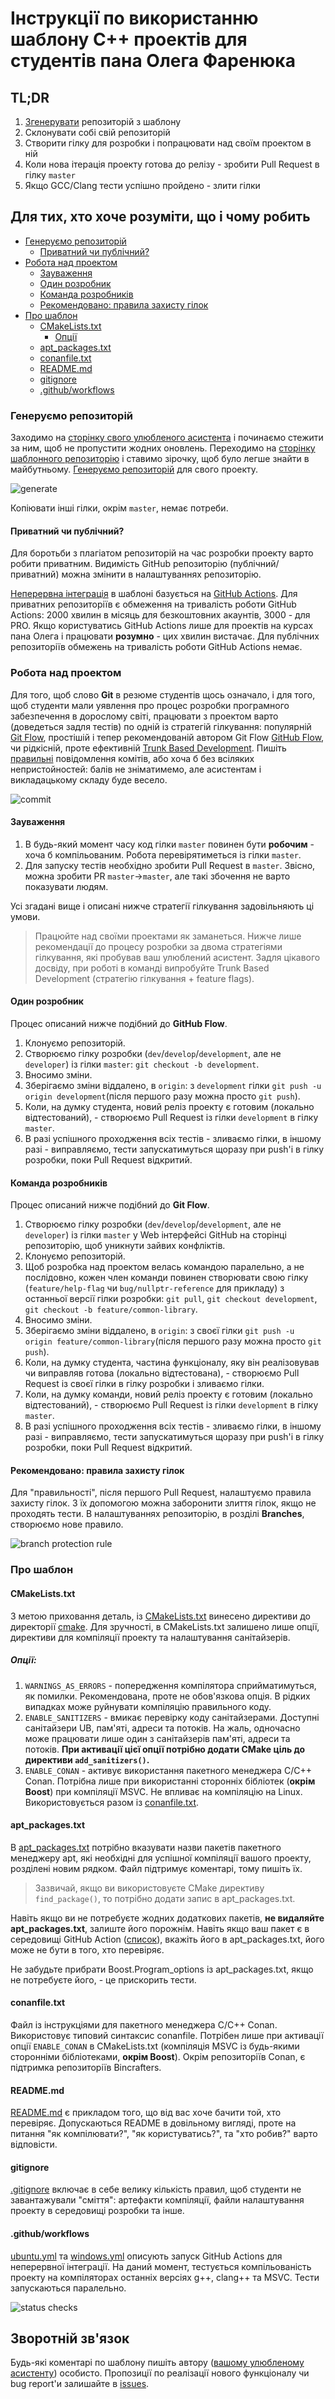# Інструкції по використанню шаблону C++ проектів для студентів пана Олега Фаренюка

## TL;DR

1. [Згенерувати](https://github.com/chernetskyi/cpp-template/generate) репозиторій з шаблону
2. Склонувати собі свій репозиторій
3. Створити гілку для розробки і попрацювати над своїм проектом в ній
4. Коли нова ітерація проекту готова до релізу - зробити Pull Request в гілку `master`
5. Якщо GCC/Clang тести успішно пройдено - злити гілки

## Для тих, хто хоче розуміти, що і чому робить

- [Генеруємо репозиторій](#генеруємо-репозиторій)
  - [Приватний чи публічний?](#приватний-чи-публічний)
- [Робота над проектом](#робота-над-проектом)
  - [Зауваження](#зауваження)
  - [Один розробник](#один-розробник)
  - [Команда розробників](#команда-розробників)
  - [Рекомендовано: правила захисту гілок](#рекомендовано-правила-захисту-гілок)
- [Про шаблон](#про-шаблон)
  - [CMakeLists.txt](#cmakeliststxt)
    - [Опції](#опції)
  - [apt_packages.txt](#apt_packagestxt)
  - [conanfile.txt](#conanfiletxt)
  - [README.md](#readmemd)
  - [gitignore](#gitignore)
  - [.github/workflows](#githubworkflows)

### Генеруємо репозиторій

Заходимо на [сторінку свого улюбленого асистента](https://github.com/chernetskyi) і починаємо стежити за ним, щоб не пропустити жодних оновлень. Переходимо на [сторінку шаблонного репозиторію](https://github.com/chernetskyi/cpp-template) і ставимо зірочку, щоб було легше знайти в майбутньому. [Генеруємо репозиторій](https://github.com/chernetskyi/cpp-template/generate) для свого проекту.

![generate](./images/generate.png)

Копіювати інші гілки, окрім `master`, немає потреби.

#### Приватний чи публічний?

Для боротьби з плагіатом репозиторій на час розробки проекту варто робити приватним. Видимість GitHub репозиторію (публічний/приватний) можна змінити в налаштуваннях репозиторію.

[Неперервна інтеграція](https://uk.wikipedia.org/wiki/Неперервна_інтеграція) в шаблоні базується на [GitHub Actions](https://github.com/features/actions). Для приватних репозиторіїв є обмеження на тривалість роботи GitHub Actions: 2000 хвилин в місяць для безкоштовних акаунтів, 3000 - для PRO. Якщо користуватись GitHub Actions лише для проектів на курсах пана Олега і працювати **розумно** - цих хвилин вистачає. Для публічних репозиторіїв обмежень на тривалість роботи GitHub Actions немає.

### Робота над проектом

Для того, щоб слово **Git** в резюме студентів щось означало, і для того, щоб студенти мали уявлення про процес розробки програмного забезпечення в дорослому світі, працювати з проектом варто (доведеться задля тестів) по одній із стратегій гілкування: популярній [Git Flow](https://nvie.com/posts/a-successful-git-branching-model/), простішій і тепер рекомендованій автором Git Flow [GitHub Flow](https://guides.github.com/introduction/flow/), чи рідкісній, проте ефективній [Trunk Based Development](https://trunkbaseddevelopment.com/). Пишіть [правильні](https://chris.beams.io/posts/git-commit/) повідомлення комітів, або хоча б без всіляких непристойностей: балів не зніматимемо, але асистентам і викладацькому складу буде весело.

![commit](./images/commit.png)

#### Зауваження

1. В будь-який момент часу код гілки `master` повинен бути **робочим** - хоча б компільованим. Робота перевірятиметься із гілки `master`.
2. Для запуску тестів необхідно зробити Pull Request в `master`. Звісно, можна зробити PR `master`→`master`, але такі збочення не варто показувати людям.

Усі згадані вище і описані нижче стратегії гілкування задовільняють ці умови.

> Працюйте над своїми проектами як заманеться. Нижче лише рекомендації до процесу розробки за двома стратегіями гілкування, які пробував ваш улюблений асистент. Задля цікавого досвіду, при роботі в команді випробуйте Trunk Based Development (стратегію гілкування + feature flags).

#### Один розробник

Процес описаний нижче подібний до **GitHub  Flow**.

1. Клонуємо репозиторій.
2. Створюємо гілку розробки (`dev`/`develop`/`development`, але не `developer`) із гілки `master`: `git checkout -b development`.
3. Вносимо зміни.
4. Зберігаємо зміни віддалено, в `origin`: з `development` гілки `git push -u origin development`(після першого разу можна просто `git push`).
5. Коли, на думку студента, новий реліз проекту є готовим (локально відтестований), - створюємо Pull Request із гілки `development` в гілку `master`.
6. В разі успішного проходження всіх тестів - зливаємо гілки, в іншому разі - виправляємо, тести запускатимуться щоразу при push'і в гілку розробки, поки Pull Request відкритий.

#### Команда розробників

Процес описаний нижче подібний до **Git  Flow**.

1. Створюємо гілку розробки (`dev`/`develop`/`development`, але не `developer`) із гілки `master` у Web інтерфейсі GitHub на сторінці репозиторію, щоб уникнути зайвих конфліктів.
2. Клонуємо репозиторій.
3. Щоб розробка над проектом велась командою паралельно, а не послідовно, кожен член команди повинен створювати свою гілку (`feature/help-flag` чи `bug/nullptr-reference` для прикладу) з останньої версії гілки розробки: `git pull`, `git checkout development`, `git checkout -b feature/common-library`.
4. Вносимо зміни.
5. Зберігаємо зміни віддалено, в `origin`: з своєї гілки `git push -u origin feature/common-library`(після першого разу можна просто `git push`).
6. Коли, на думку студента, частина функціоналу, яку він реалізовував чи виправляв готова (локально відтестована), - створюємо Pull Request із своєї гілки в гілку розробки і зливаємо гілки.
7. Коли, на думку команди, новий реліз проекту є готовим (локально відтестований), - створюємо Pull Request із гілки `development` в гілку `master`.
8. В разі успішного проходження всіх тестів - зливаємо гілки, в іншому разі - виправляємо, тести запускатимуться щоразу при push'і в гілку розробки, поки Pull Request відкритий.

#### Рекомендовано: правила захисту гілок

Для "правильності", після першого Pull Request, налаштуємо правила захисту гілок. З їх допомогою можна заборонити злиття гілок, якщо не проходять тести. В налаштуваннях репозиторію, в розділі **Branches**, створюємо нове правило.

![branch protection rule](./images/branch_protection.png)

### Про шаблон

#### CMakeLists.txt

З метою приховання деталь, із [CMakeLists.txt](https://github.com/chernetskyi/cpp-template/blob/master/CMakeLists.txt) винесено директиви до директорії [cmake](https://github.com/chernetskyi/cpp-template/tree/master/cmake). Для зручності, в CMakeLists.txt залишено лише опції, директиви для компіляції проекту та налаштування санітайзерів.

##### Опції:

1. `WARNINGS_AS_ERRORS` - попередження компілятора сприйматимуться, як помилки. Рекомендована, проте не обов'язкова опція. В рідких випадках може руйнувати компіляцію правильного коду.
2. `ENABLE_SANITIZERS` - вмикає перевірку коду санітайзерами. Доступні санітайзери UB, пам'яті, адреси та потоків. На жаль, одночасно може працювати лише один з санітайзерів пам'яті, адреси та потоків. **При активації цієї опції потрібно додати CMake ціль до директиви `add_sanitizers()`.**
3. `ENABLE_CONAN` - активує використання пакетного менеджера С/C++ Conan. Потрібна лише при використанні сторонніх бібліотек (**окрім Boost**) при компіляції MSVC. Не впливає на компіляцію на Linux. Використовується разом із [conanfile.txt](#conanfiletxt).

#### apt_packages.txt

В [apt_packages.txt](https://github.com/chernetskyi/cpp-template/blob/master/apt_packages.txt) потрібно вказувати назви пакетів пакетного менеджеру apt, які необхідні для успішної компіляції вашого проекту, розділені новим рядком. Файл підтримує коментарі, тому пишіть їх.

> Зазвичай, якщо ви використовуєте CMake директиву `find_package()`, то потрібно додати запис в apt_packages.txt.

Навіть якщо ви не потребуєте жодних додаткових пакетів, **не видаляйте apt_packages.txt**, залиште його порожнім.  Навіть якщо ваш пакет є в середовищі GitHub Action ([cписок](https://github.com/actions/virtual-environments/blob/main/images/linux/Ubuntu2004-README.md)), вкажіть його в apt_packages.txt, його може не бути в того, хто перевіряє.

Не забудьте прибрати Boost.Program_options із apt_packages.txt, якщо не потребуєте його, - це прискорить тести.

#### conanfile.txt

Файл із інструкціями для пакетного менеджера C/C++ Conan. Використовує типовий синтаксис conanfile. Потрібен лише при активації опції `ENABLE_CONAN` в CMakeLists.txt (компіляція MSVC із будь-якими сторонніми бібліотеками, **окрім Boost**). Окрім репозиторіїв Conan, є підтримка репозиторіїв Bincrafters.

#### README.md

[README.md](https://github.com/chernetskyi/cpp-template/blob/master/README.md) є прикладом того, що від вас хоче бачити той, хто перевіряє. Допускаються README в довільному вигляді, проте на питання "як компілювати?", "як користуватись?", та "хто робив?" варто відповісти.

#### gitignore

[.gitignore](https://github.com/chernetskyi/cpp-template/blob/master/.gitignore) включає в себе велику кількість правил, щоб студенти не завантажували "сміття": артефакти компіляції, файли налаштування проекту в середовищі розробки та інше.

#### .github/workflows

[ubuntu.yml](https://github.com/chernetskyi/cpp-template/blob/master/.github/workflows/ubuntu.yml) та [windows.yml](https://github.com/chernetskyi/cpp-template/blob/master/.github/workflows/windows.yml) описують запуск GitHub Actions для неперервної інтеграції. На даний момент, тестується компільованість проекту на компіляторах останніх версіях g++, clang++ та MSVC. Тести запускаються паралельно.

![status checks](./images/statuschecks.png)

## Зворотній зв'язок

Будь-які коментарі по шаблону пишіть автору ([вашому улюбленому асистенту](https://github.com/chernetskyi)) особисто. Пропозиції по реалізації нового функціоналу чи bug report'и залишайте в [issues](https://github.com/chernetskyi/cpp-template/issues).
